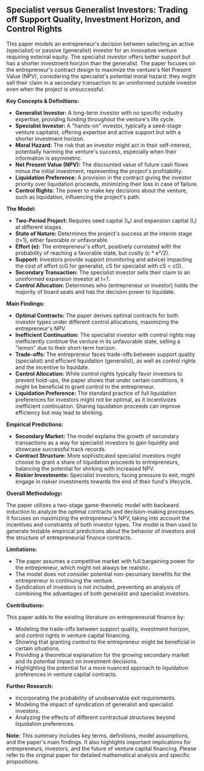 ## Specialist versus Generalist Investors: Trading off Support Quality, Investment Horizon, and Control Rights

This paper models an entrepreneur's decision between selecting an active (specialist) or passive (generalist) investor for an innovative venture requiring external equity. The specialist investor offers better support but has a shorter investment horizon than the generalist. The paper focuses on the entrepreneur's contract design to maximize the venture's Net Present Value (NPV), considering the specialist's potential moral hazard: they might sell their claim in a secondary transaction to an uninformed outside investor even when the project is unsuccessful.

**Key Concepts & Definitions:**

* **Generalist Investor:** A long-term investor with no specific industry expertise, providing funding throughout the venture's life cycle.
* **Specialist Investor:** A "hands-on" investor, typically a seed-stage venture capitalist, offering expertise and active support but with a shorter investment horizon.
* **Moral Hazard:**  The risk that an investor might act in their self-interest, potentially harming the venture's success, especially when their information is asymmetric.
* **Net Present Value (NPV):** The discounted value of future cash flows minus the initial investment, representing the project's profitability.
* **Liquidation Preference:** A provision in the contract giving the investor priority over liquidation proceeds, minimizing their loss in case of failure.
* **Control Rights:** The power to make key decisions about the venture, such as liquidation, influencing the project's path.

**The Model:**

* **Two-Period Project:**  Requires seed capital (I₀) and expansion capital (I₁) at different stages.
* **State of Nature:**  Determines the project's success at the interim stage (t=1), either favorable or unfavorable.
* **Effort (e):** The entrepreneur's effort, positively correlated with the probability of reaching a favorable state, but costly (c * e²/2).
* **Support:** Investors provide support (monitoring and advice) impacting the cost of effort (cG for generalist, cS for specialist with cS < cG).
* **Secondary Transaction:**  The specialist investor sells their claim to an uninformed expansion investor at t=1.
* **Control Allocation:** Determines who (entrepreneur or investor) holds the majority of board seats and has the decision power to liquidate.

**Main Findings:**

* **Optimal Contracts:** The paper derives optimal contracts for both investor types under different control allocations, maximizing the entrepreneur's NPV.
* **Inefficient Continuation:**  The specialist investor with control rights may inefficiently continue the venture in its unfavorable state, selling a "lemon" due to their short-term horizon.
* **Trade-offs:**  The entrepreneur faces trade-offs between support quality (specialist) and efficient liquidation (generalist), as well as control rights and the incentive to liquidate.
* **Control Allocation:** While control rights typically favor investors to prevent hold-ups, the paper shows that under certain conditions, it might be beneficial to grant control to the entrepreneur.
* **Liquidation Preference:** The standard practice of full liquidation preferences for investors might not be optimal, as it incentivizes inefficient continuation. Sharing liquidation proceeds can improve efficiency but may lead to shirking.

**Empirical Predictions:**

* **Secondary Market:**  The model explains the growth of secondary transactions as a way for specialist investors to gain liquidity and showcase successful track records.
* **Contract Structure:**  More sophisticated specialist investors might choose to grant a share of liquidation proceeds to entrepreneurs, balancing the potential for shirking with increased NPV.
* **Riskier Investments:**  Specialist investors, facing pressure to exit, might engage in riskier investments towards the end of their fund's lifecycle.

**Overall Methodology:**

The paper utilizes a two-stage game-theoretic model with backward induction to analyze the optimal contracts and decision-making processes. It focuses on maximizing the entrepreneur's NPV, taking into account the incentives and constraints of both investor types. The model is then used to generate testable empirical predictions about the behavior of investors and the structure of entrepreneurial finance contracts.

**Limitations:**

* The paper assumes a competitive market with full bargaining power for the entrepreneur, which might not always be realistic.
* The model does not consider potential non-pecuniary benefits for the entrepreneur in continuing the venture.
* Syndication of investors is not included, preventing an analysis of combining the advantages of both generalist and specialist investors.

**Contributions:**

This paper adds to the existing literature on entrepreneurial finance by:

* Modeling the trade-offs between support quality, investment horizon, and control rights in venture capital financing.
* Showing that granting control to the entrepreneur might be beneficial in certain situations.
* Providing a theoretical explanation for the growing secondary market and its potential impact on investment decisions.
* Highlighting the potential for a more nuanced approach to liquidation preferences in venture capital contracts.

**Further Research:**

* Incorporating the probability of unobservable exit requirements.
* Modeling the impact of syndication of generalist and specialist investors.
* Analyzing the effects of different contractual structures beyond liquidation preferences.

**Note:** This summary includes key terms, definitions, model assumptions, and the paper's main findings. It also highlights important implications for entrepreneurs, investors, and the future of venture capital financing. Please refer to the original paper for detailed mathematical analysis and specific propositions. 
